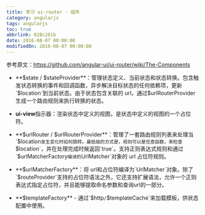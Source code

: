 ```yaml
---
title: 学习 ui-router - 组件
category: angularjs
tags: angularjs
toc: true
abbrlink: 828c261b
date: 2016-08-07 00:00:00
modifiedOn: 2016-08-07 00:00:00
---
```

参考原文：https://github.com/angular-ui/ui-router/wiki/The-Components

- **$state / $stateProvider**：管理状态定义、当前状态和状态转换。包含触发状态转换的事件和回调函数，异步解决目标状态的任何依赖项，更新`$location`到当前状态。由于状态包含关联的 url，通过$urlRouterProvider生成一个路由规则来执行转换的状态。

- **ui-view**指示器：渲染状态中定义的视图，是状态中定义的视图的一个占位符。

- **$urlRouter / $urlRouterProvider**：管理了一套路由规则列表来处理当`$location`发生变化时如何跳转。最低级的方式是，规则可以是任意函数，来检查`$location`，并在处理完成时候返回`true`。支持正则表达式规则和通过`$urlMatcherFactory`编译的`UrlMatcher`对象的 url 占位符规则。

- **$urlMatcherFactory**：将 url和占位符编译为`UrlMatcher`对象。除了`$routeProvider`支持的占位符语法之外，它还支持扩展语法，允许一个正则表达式指定占位符，并且能够提取命名参数和查询url的一部分。

- **$templateFactory** - 通过`$http` / `$templateCache`来加载模板，供状态配置中使用。
<!--more-->